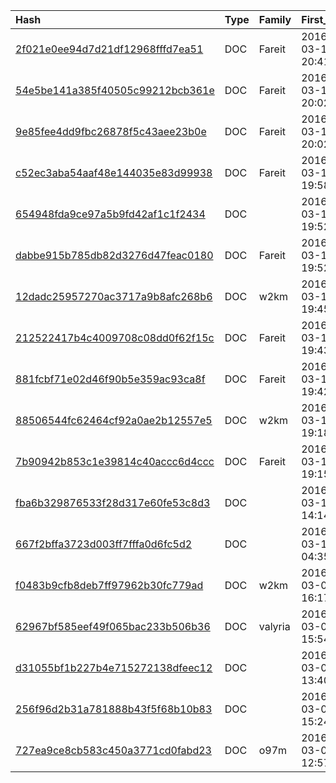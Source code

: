|Hash|Type|Family|First_Seen|Name|
|:--|:--|:--|:--|:--|
|[2f021e0ee94d7d21df12968fffd7ea51](https://www.virustotal.com/gui/file/2f021e0ee94d7d21df12968fffd7ea51)|DOC|Fareit|2016-03-10 20:41:22|Burberry USA Complaint - For the attention of Andrew, Taylor_No.002796.doc|
|[54e5be141a385f40505c99212bcb361e](https://www.virustotal.com/gui/file/54e5be141a385f40505c99212bcb361e)|DOC|Fareit|2016-03-10 20:02:53|54e5be141a385f40505c99212bcb361e_FlYEpPqzq.dOc|
|[9e85fee4dd9fbc26878f5c43aee23b0e](https://www.virustotal.com/gui/file/9e85fee4dd9fbc26878f5c43aee23b0e)|DOC|Fareit|2016-03-10 20:02:35|9e85fee4dd9fbc26878f5c43aee23b0e_PpCoUdsZKVwpIEIvG.Doc|
|[c52ec3aba54aaf48e144035e83d99938](https://www.virustotal.com/gui/file/c52ec3aba54aaf48e144035e83d99938)|DOC|Fareit|2016-03-10 19:58:58|c52ec3aba54aaf48e144035e83d99938_rPvPgQpggaHqvq.doc|
|[654948fda9ce97a5b9fd42af1c1f2434](https://www.virustotal.com/gui/file/654948fda9ce97a5b9fd42af1c1f2434)|DOC||2016-03-10 19:52:59|Winston, Snider_Reg.009706.doc|
|[dabbe915b785db82d3276d47feac0180](https://www.virustotal.com/gui/file/dabbe915b785db82d3276d47feac0180)|DOC|Fareit|2016-03-10 19:52:28|vWvimMtajUNRtkmF4kF5jhA2tMEupy.dot|
|[12dadc25957270ac3717a9b8afc268b6](https://www.virustotal.com/gui/file/12dadc25957270ac3717a9b8afc268b6)|DOC|w2km|2016-03-10 19:45:57|12dadc25957270ac3717a9b8afc268b6_avzDSbCWjsXKk.doc|
|[212522417b4c4009708c08dd0f62f15c](https://www.virustotal.com/gui/file/212522417b4c4009708c08dd0f62f15c)|DOC|Fareit|2016-03-10 19:43:12|212522417b4c4009708c08dd0f62f15c_hueqtNFagEQVVsWMVIO.doc|
|[881fcbf71e02d46f90b5e359ac93ca8f](https://www.virustotal.com/gui/file/881fcbf71e02d46f90b5e359ac93ca8f)|DOC|Fareit|2016-03-10 19:42:56|881fcbf71e02d46f90b5e359ac93ca8f_lHEBnlXjUnHpwYAonIEB.doc|
|[88506544fc62464cf92a0ae2b12557e5](https://www.virustotal.com/gui/file/88506544fc62464cf92a0ae2b12557e5)|DOC|w2km|2016-03-10 19:18:41|88506544fc62464cf92a0ae2b12557e5.virus|
|[7b90942b853c1e39814c40accc6d4ccc](https://www.virustotal.com/gui/file/7b90942b853c1e39814c40accc6d4ccc)|DOC|Fareit|2016-03-10 19:15:59|7b90942b853c1e39814c40accc6d4ccc_ucxjwArRWlAcUwOoB.doC|
|[fba6b329876533f28d317e60fe53c8d3](https://www.virustotal.com/gui/file/fba6b329876533f28d317e60fe53c8d3)|DOC||2016-03-10 14:14:09|Booking_Number023272440.do_.bin|
|[667f2bffa3723d003ff7fffa0d6fc5d2](https://www.virustotal.com/gui/file/667f2bffa3723d003ff7fffa0d6fc5d2)|DOC||2016-03-10 04:35:52|The Vermont Country Store_Gift Card_(No.0015424778).doc|
|[f0483b9cfb8deb7ff97962b30fc779ad](https://www.virustotal.com/gui/file/f0483b9cfb8deb7ff97962b30fc779ad)|DOC|w2km|2016-03-09 16:17:53|2c21dafcb4f50cae47d0d4314810226cba3ee4e61811f5c778353c8eac9ba7dc.doc|
|[62967bf585eef49f065bac233b506b36](https://www.virustotal.com/gui/file/62967bf585eef49f065bac233b506b36)|DOC|valyria|2016-03-09 15:54:22|601795698|
|[d31055bf1b227b4e715272138dfeec12](https://www.virustotal.com/gui/file/d31055bf1b227b4e715272138dfeec12)|DOC||2016-03-09 13:40:53|Hollywood Slots at Bangor_Reservation_#026736353.doc|
|[256f96d2b31a781888b43f5f68b10b83](https://www.virustotal.com/gui/file/256f96d2b31a781888b43f5f68b10b83)|DOC||2016-03-08 15:24:00|Caesars Entertainment Corporation_Booking_Mark Frissora.doc|
|[727ea9ce8cb583c450a3771cd0fabd23](https://www.virustotal.com/gui/file/727ea9ce8cb583c450a3771cd0fabd23)|DOC|o97m|2016-03-07 12:57:37|Krispy Kreme Doughnut Corporation_Contract_(060-196010).doc|
